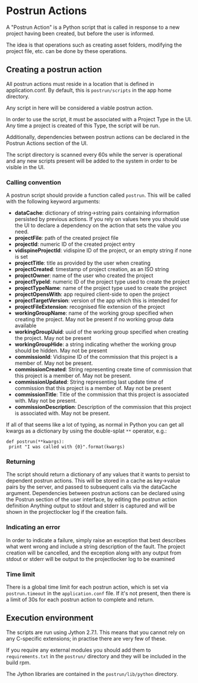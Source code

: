 # Postrun Actions

A "Postrun Action" is a Python script that is called in response to a new project having been created,
but before the user is informed.

The idea is that operations such as creating asset folders,
modifying the project file, etc. can be done by these operations.

## Creating a postrun action

All postrun actions must reside in a location that is defined in application.conf.
By default, this is `postrun/scripts` in the app home directory.

Any script in here will be considered a viable postrun action.

In order to use the script, it must be associated with a Project Type
in the UI.  Any time a project is created of this Type, the script
will be run.

Additionally, dependencies between postrun actions can be declared in
the Postrun Actions section of the UI.

The script directory is scanned every 60s while the server is operational
and any new scripts present will be added to the system in order to be visible in
the UI.

### Calling convention

A postrun script should provide a function called `postrun`.
This will be called with the following keyword arguments:

- **dataCache**: dictionary of string->string pairs containing information persisted by previous actions. 
If you rely on values here you should use the UI to declare a dependency on the action that sets the value you need.
- **projectFile**: path of the created project file
- **projectId**: numeric ID of the created project entry
- **vidispineProjectId**: vidispine ID of the project, or an empty string if none is set
- **projectTitle**: title as provided by the user when creating
- **projectCreated**: timestamp of project creation, as an ISO string
- **projectOwner**: name of the user who created the project
- **projectTypeId**: numeric ID of the project type used to create the project
- **projectTypeName**: name of the project type used to create the project
- **projectOpensWith**: app required client-side to open the project
- **projectTargetVersion**: version of the app which this is intended for
- **projectFileExtension**: recognised file extension of the project
- **workingGroupName**: name of the working group specified when creating the project. May not be present if no working group data available
- **workingGroupUuid**: uuid of the working group specified when creating the project. May not be present
- **workingGroupHide**: a string indicating whether the working group should be hidden. May not be present
- **commissionId**: Vidispine ID of the commission that this project is a member of. May not be present.
- **commissionCreated**: String representing create time of commission that this project is a member of. May not be present.
- **commissionUpdated**: String representing last update time of commission that this project is a member of. May not be present
- **commissionTitle**: Title of the commission that this project is associated with. May not be present.
- **commissionDescription**: Description of the commission that this project is associated with. May not be present.

If all of that seems like a lot of typing, as normal in Python you can get all kwargs as a dictionary
by using the double-splat `**` operator, e.g.:
                                         
```
def postrun(**kwargs):
 print "I was called with {0}".format(kwargs)
```

### Returning

The script should return a dictionary of any values that it wants to persist to dependent
postrun actions.  This will be stored in a cache as key->value pairs by the server, and passed
to subsequent calls via the dataCache argument.
Dependencies between postrun actions can be declared using the Postrun section of the user interface,
by editing the postrun action definition 
Anything output to stdout and stderr is captured and will be shown
in the projectlocker log if the creation fails.

### Indicating an error

In order to indicate a failure, simply raise an exception that best describes
what went wrong and include a string description of the fault.
The project creation will be cancelled, and the exception along with any output from
stdout or stderr will be output to the projectlocker log to be examined

### Time limit

There is a global time limit for each postrun action, which is set via `postrun.timeout` in the `application.conf` file.
If it's not present, then there is a limit of 30s for each postrun action to complete and return.


## Execution environment

The scripts are run using Jython 2.7.1.  This means that you cannot rely
on any C-specific extensions; in practise there are very few of these.

If you require any external modules you should add them to `requirements.txt` in the `postrun/`
directory and they will be included in the build rpm.

The Jython libraries are contained in the `postrun/lib/python` directory.
